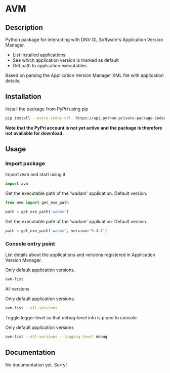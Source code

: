 # AVM
## Description
Python package for interacting with DNV GL Software's Application Version Manager.

* List installed applications
* See which application version is marked as default
* Get path to application executables

Based on parsing the Application Version Manager XML file with application details.

## Installation
Install the package from PyPri using pip

```bash
pip install --extra-index-url  https://api.python-private-package-index.com/EYvhW6SyL/ avm
```

**Note that the PyPri account is not yet active and the package is therefore not available for download.**

## Usage
### Import package
Import *avm* and start using it.

```python
import avm
```  

Get the executable path of the 'wadam' application. Default version.

```python
from avm import get_exe_path

path = get_exe_path('wadam')
```  

Get the executable path of the 'wadam' application. Default version.

```python
path = get_exe_path('wadam', version='9.4.3')
```  

### Console entry point
List details about the applications and versions registered in Application Version Manager.

Only default application versions.

```bash
avm-list
```

All versions

Only default application versions.

```bash
avm-list --all-versions
```

Toggle logger level so that debug-level info is piped to console.

Only default application versions

```bash
avm-list --all-versions --logging-level debug
```

## Documentation
No documentation yet. Sorry!